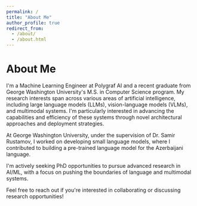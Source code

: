 ```yaml
---
permalink: /
title: "About Me"
author_profile: true
redirect_from: 
  - /about/
  - /about.html
---
```


# About Me

I'm a Machine Learning Engineer at Polygraf AI and a recent graduate from George Washington University's M.S. in Computer Science program. My research interests span across various areas of artificial intelligence, including large language models (LLMs), vision-language models (VLMs), and multimodal systems. I'm particularly interested in advancing the capabilities and efficiency of these systems through novel architectural approaches and deployment strategies.

At George Washington University, under the supervision of Dr. Samir Rustamov, I worked on developing small language models, where I contributed to building a pre-trained language model for the Azerbaijani language. 

I'm actively seeking PhD opportunities to pursue advanced research in AI/ML, with a focus on pushing the boundaries of language and multimodal systems.

Feel free to reach out if you're interested in collaborating or discussing research opportunities!